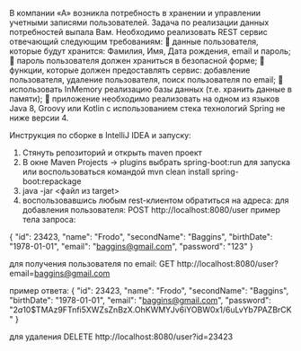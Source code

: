 В  компании  «А»  возникла  потребность  в  хранении  и  управлении  учетными  записями 
пользователей. Задача по реализации данных потребностей выпала Вам. Необходимо реализовать 
REST сервис отвечающий следующим требованиям: 
  данные  пользователя,  которые  будут  хранится:  Фамилия,  Имя,  Дата  рождения, email и 
пароль; 
  пароль пользователя должен храниться в безопасной форме; 
  функции,  которые  должен  предоставлять  сервис:  добавление  пользователя,  удаление 
пользователя, поиск пользователя по email; 
  использовать InMemory реализацию базы данных (т.е. хранить данные в памяти); 
  приложение  необходимо  реализовать  на  одном  из  языков Java 8, Groovy или Kotlin c 
использованием стека технологий Spring не ниже версии 4.

Инструкция по сборке в IntelliJ IDEA и запуску:
1. Стянуть репозиторий и открыть maven проект
2. В окне Maven Projects -> plugins выбрать spring-boot:run для запуска или воспользоваться командой mvn clean install spring-boot:repackage
3. java -jar <файл из target>
4. воспользовавшись любым rest-клиентом обратиться на адреса:
 для добавления пользователя:
 POST http://localhost:8080/user
 пример тела запроса:

 {
 "id": 23423,
 "name": "Frodo",
 "secondName": "Baggins",
 "birthDate": "1978-01-01",
 "email": "baggins@gmail.com",
 "password": "123"
 }

 для получения пользователя по email:
 GET http://localhost:8080/user?email=baggins@gmail.com

 пример ответа:
{
 "id": 23423,
 "name": "Frodo",
 "secondName": "Baggins",
 "birthDate": "1978-01-01",
 "email": "baggins@gmail.com",
 "password": "$2a$10$TMAz9FTnfi5XWZsZnBzX.OhKWMYJv6iYOBW0x1/6uLvYb7PAZBrCK"
 }

 для удаления
 DELETE http://localhost:8080/user?id=23423